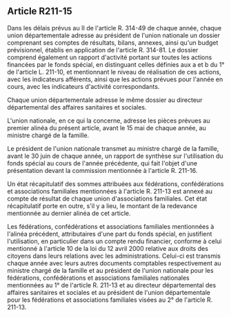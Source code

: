 ## Article R211-15

Dans les délais prévus au II de l'article R. 314-49 de chaque année, chaque union départementale adresse au
président de l'union nationale un dossier comprenant ses comptes de résultats, bilans, annexes, ainsi qu'un
budget prévisionnel, établis en application de l'article R. 314-81. Le dossier comprend également un rapport
d'activité portant sur toutes les actions financées par le fonds spécial, en distinguant celles définies aux a
et b du 1° de l'article L. 211-10, et mentionnant le niveau de réalisation de ces actions, avec les indicateurs
afférents, ainsi que les actions prévues pour l'année en cours, avec les indicateurs d'activité correspondants.

Chaque union départementale adresse le même dossier au directeur départemental des affaires sanitaires et
sociales.

L'union nationale, en ce qui la concerne, adresse les pièces prévues au premier alinéa du présent article,
avant le 15 mai de chaque année, au ministre chargé de la famille.

Le président de l'union nationale transmet au ministre chargé de la famille, avant le 30 juin de chaque année,
un rapport de synthèse sur l'utilisation du fonds spécial au cours de l'année précédente, qui fait l'objet d'une
présentation devant la commission mentionnée à l'article R. 211-16.

Un état récapitulatif des sommes attribuées aux fédérations, confédérations et associations familiales
mentionnées à l'article R. 211-13 est annexé au compte de résultat de chaque union d'associations familiales.
Cet état récapitulatif porte en outre, s'il y a lieu, le montant de la redevance mentionnée au dernier alinéa de
cet article.

Les fédérations, confédérations et associations familiales mentionnées à l'alinéa précédent, attributaires d'une
part du fonds spécial, en justifient l'utilisation, en particulier dans un compte rendu financier, conforme à
celui mentionné à l'article 10 de la loi du 12 avril 2000 relative aux droits des citoyens dans leurs relations
avec les administrations. Celui-ci est transmis chaque année avec leurs autres documents comptables
respectivement au ministre chargé de la famille et au président de l'union nationale pour les fédérations,
confédérations et associations familiales nationales mentionnées au 1° de l'article R. 211-13 et au directeur
départemental des affaires sanitaires et sociales et au président de l'union départementale pour les fédérations
et associations familiales visées au 2° de l'article R. 211-13.

